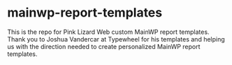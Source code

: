 # mainwp-report-templates
This is the repo for Pink Lizard Web custom MainWP report templates. Thank you to Joshua Vandercar at Typewheel for his templates and helping us with the direction needed to create personalized MainWP report templates.